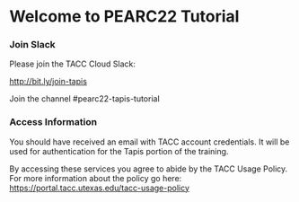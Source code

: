 Welcome to PEARC22 Tutorial
===

### Join Slack

Please join the TACC Cloud Slack:

http://bit.ly/join-tapis 

Join the channel #pearc22-tapis-tutorial

### Access Information

You should have received an email with TACC account credentials. It will be used for authentication for the Tapis portion of the training.
 
By accessing these services you agree to abide by the TACC Usage Policy. For more information about the policy go here: https://portal.tacc.utexas.edu/tacc-usage-policy
 
